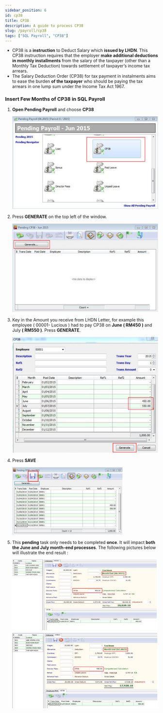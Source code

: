 ```yaml
---
sidebar_position: 6
id: cp38
title: CP38
description: A guide to process CP38
slug: /payroll/cp38
tags: ["SQL Payroll", "CP38"]
---
```


- CP38 is a **instruction** to Deduct Salary which **issued by LHDN**. This CP38 instruction requires that the employer **make additional deductions in monthly installments** from the salary of the taxpayer (other than a Monthly Tax Deduction) towards settlement of taxpayer’s income tax arrears.
- The Salary Deduction Order (CP38) for tax payment in instalments aims to ease the burden **of the taxpayer** who should be paying the tax arrears in one lump sum under the Income Tax Act 1967.

### Insert Few Months of CP38 in SQL Payroll

1. **Open Pending Payroll** and choose **CP38**

    ![1](../../static/img/payroll/cp38/1.png)

2. Press **GENERATE** on the top left of the window.

    ![2](../../static/img/payroll/cp38/2.png)

3. Key in the Amount you receive from LHDN Letter, for example this employee ( 00001- Lucious ) had to pay CP38 on **June ( RM450 )** and July **( RM550 )**. Press **GENERATE**.

    ![3](../../static/img/payroll/cp38/3.png)

4. Press **SAVE**

    ![4](../../static/img/payroll/cp38/4.png)

5. This **pending** task only needs to be completed **once**. It will impact **both the June and July month-end processes**. The following pictures below will illustrate the end result :

    ![5](../../static/img/payroll/cp38/5.png)
